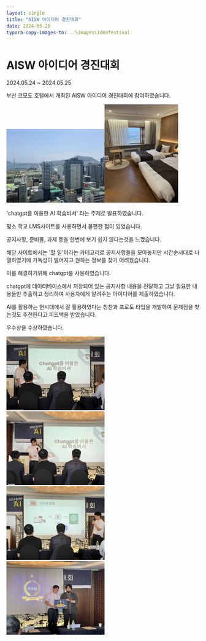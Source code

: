 ```yaml
---
layout: single
title: "AISW 아이디어 경진대회"
date: 2024-05-26
typora-copy-images-to: ..\images\ideafestival
---
```


# AISW 아이디어 경진대회

2024.05.24 ~ 2024.05.25

부산 코모도 호텔에서 개최된 AISW 아이디어 경진대회에 참여하였습니다.

<img src="..\images\ideafestival\IMG_6498.JPEG" alt="IMG_6498" style="zoom:25%;" /><img src="..\images\ideafestival\IMG_6499.JPEG" alt="IMG_6499" style="zoom:25%;" />

'chatgpt를 이용한 AI 학습비서' 라는 주제로 발표하였습니다.

평소 학교 LMS사이트를 사용하면서 불편한 점이 있었습니다.

공지사항, 준비물, 과제 등을 한번에 보기 쉽지 않다는것을 느꼈습니다.

해당 사이트에서는 '할 일'이라는 카테고리로 공지사항들을 모아놓지만 시간순서대로 나열하였기에 가독성이 떨어지고 원하는 정보를 찾기 어려웠습니다.

이를 해결하기위해 chatgpt를 사용하였습니다.

chatgpt에 데이터베이스에서 저장되어 있는 공지사항 내용을 전달하고 그날 필요한 내용들만 추출하고 정리하여 사용자에게 알려주는 아이디어를 제출하였습니다.

AI를 활용하는 현시대에서 잘 활용하였다는 칭찬과 프로토 타입을 개발하여 문제점을 찾는것도 추천한다고 피드백을 받았습니다.

우수상을 수상하였습니다.

<img src="..\images\ideafestival\IMG_6503.JPG" alt="IMG_6503" style="zoom: 25%;" />

<img src="..\images\ideafestival\IMG_6504.JPG" alt="IMG_6504" style="zoom:25%;" />

<img src="..\images\ideafestival\IMG_6505.JPG" alt="IMG_6505" style="zoom:25%;" />

<img src="..\images\ideafestival\IMG_6508.JPG" alt="IMG_6508" style="zoom:25%;" />